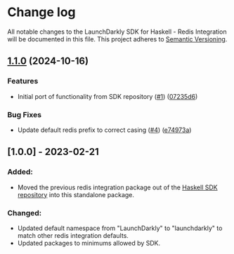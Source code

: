 # Change log

All notable changes to the LaunchDarkly SDK for Haskell - Redis Integration will be documented in this file. This project adheres to [Semantic Versioning](https://semver.org).



## [1.1.0](https://github.com/snowflake107/repo-8/compare/v1.0.0...1.1.0) (2024-10-16)


### Features

* Initial port of functionality from SDK repository ([#1](https://github.com/snowflake107/repo-8/issues/1)) ([07235d6](https://github.com/snowflake107/repo-8/commit/07235d613dc22ca78a96d9169db85fb98d570f25))


### Bug Fixes

* Update default redis prefix to correct casing ([#4](https://github.com/snowflake107/repo-8/issues/4)) ([e74973a](https://github.com/snowflake107/repo-8/commit/e74973a1e5d0d02d9a3d17fb5761fd724de1c9b3))

## [1.0.0] - 2023-02-21
### Added:
- Moved the previous redis integration package out of the [Haskell SDK repository](https://github.com/launchdarkly/haskell-server-sdk) into this standalone package.

### Changed:
- Updated default namespace from "LaunchDarkly" to "launchdarkly" to match other redis integration defaults.
- Updated packages to minimums allowed by SDK.
